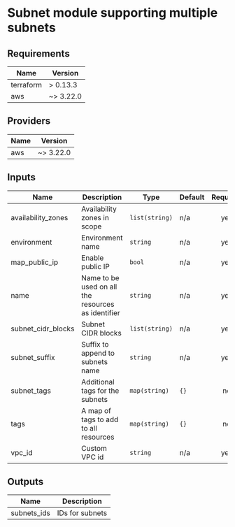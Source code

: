 
# Subnet module supporting multiple subnets

## Requirements

| Name | Version |
|------|---------|
| terraform | > 0.13.3 |
| aws | ~> 3.22.0 |

## Providers

| Name | Version |
|------|---------|
| aws | ~> 3.22.0 |

## Inputs

| Name | Description | Type | Default | Required |
|------|-------------|------|---------|:--------:|
| availability\_zones | Availability zones in scope | `list(string)` | n/a | yes |
| environment | Environment name | `string` | n/a | yes |
| map\_public\_ip | Enable public IP | `bool` | n/a | yes |
| name | Name to be used on all the resources as identifier | `string` | n/a | yes |
| subnet\_cidr\_blocks | Subnet CIDR blocks | `list(string)` | n/a | yes |
| subnet\_suffix | Suffix to append to subnets name | `string` | n/a | yes |
| subnet\_tags | Additional tags for the subnets | `map(string)` | `{}` | no |
| tags | A map of tags to add to all resources | `map(string)` | `{}` | no |
| vpc\_id | Custom VPC id | `string` | n/a | yes |

## Outputs

| Name | Description |
|------|-------------|
| subnets\_ids | IDs for subnets |
